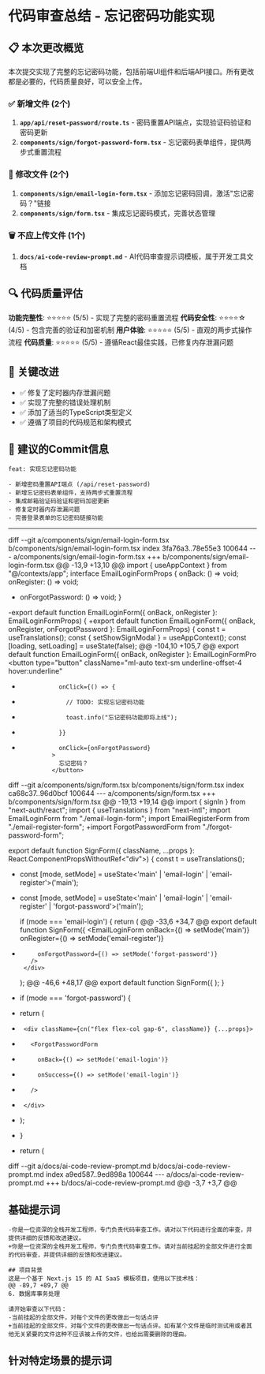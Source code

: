 # 代码审查总结 - 忘记密码功能实现

## 📋 本次更改概览

本次提交实现了完整的忘记密码功能，包括前端UI组件和后端API接口。所有更改都是必要的，代码质量良好，可以安全上传。

### ✅ 新增文件 (2个)
1. **`app/api/reset-password/route.ts`** - 密码重置API端点，实现验证码验证和密码更新
2. **`components/sign/forgot-password-form.tsx`** - 忘记密码表单组件，提供两步式重置流程

### 🔧 修改文件 (2个)
1. **`components/sign/email-login-form.tsx`** - 添加忘记密码回调，激活"忘记密码？"链接
2. **`components/sign/form.tsx`** - 集成忘记密码模式，完善状态管理

### 🗑️ 不应上传文件 (1个)
1. **`docs/ai-code-review-prompt.md`** - AI代码审查提示词模板，属于开发工具文档

## 🔍 代码质量评估

**功能完整性**: ⭐⭐⭐⭐⭐ (5/5) - 实现了完整的密码重置流程
**代码安全性**: ⭐⭐⭐⭐☆ (4/5) - 包含完善的验证和加密机制
**用户体验**: ⭐⭐⭐⭐⭐ (5/5) - 直观的两步式操作流程
**代码质量**: ⭐⭐⭐⭐⭐ (5/5) - 遵循React最佳实践，已修复内存泄漏问题

## 🎯 关键改进
- ✅ 修复了定时器内存泄漏问题
- ✅ 实现了完整的错误处理机制
- ✅ 添加了适当的TypeScript类型定义
- ✅ 遵循了项目的代码规范和架构模式

## 📝 建议的Commit信息
```
feat: 实现忘记密码功能

- 新增密码重置API端点 (/api/reset-password)
- 新增忘记密码表单组件，支持两步式重置流程
- 集成邮箱验证码验证和密码加密更新
- 修复定时器内存泄漏问题
- 完善登录表单的忘记密码链接功能
```

---

diff --git a/components/sign/email-login-form.tsx b/components/sign/email-login-form.tsx
index 3fa76a3..78e55e3 100644
--- a/components/sign/email-login-form.tsx
+++ b/components/sign/email-login-form.tsx
@@ -13,9 +13,10 @@ import { useAppContext } from "@/contexts/app";
 interface EmailLoginFormProps {
   onBack: () => void;
   onRegister: () => void;
+  onForgotPassword: () => void;
 }
 
-export default function EmailLoginForm({ onBack, onRegister }: EmailLoginFormProps) {
+export default function EmailLoginForm({ onBack, onRegister, onForgotPassword }: EmailLoginFormProps) {
   const t = useTranslations();
   const { setShowSignModal } = useAppContext();
   const [loading, setLoading] = useState(false);
@@ -104,10 +105,7 @@ export default function EmailLoginForm({ onBack, onRegister }: EmailLoginFormPro
               <button
                 type="button"
                 className="ml-auto text-sm underline-offset-4 hover:underline"
-                onClick={() => {
-                  // TODO: 实现忘记密码功能
-                  toast.info("忘记密码功能即将上线");
-                }}
+                onClick={onForgotPassword}
               >
                 忘记密码？
               </button>
diff --git a/components/sign/form.tsx b/components/sign/form.tsx
index ca68c37..96d0bcf 100644
--- a/components/sign/form.tsx
+++ b/components/sign/form.tsx
@@ -19,13 +19,14 @@ import { signIn } from "next-auth/react";
 import { useTranslations } from "next-intl";
 import EmailLoginForm from "./email-login-form";
 import EmailRegisterForm from "./email-register-form";
+import ForgotPasswordForm from "./forgot-password-form";
 
 export default function SignForm({
   className,
   ...props
 }: React.ComponentPropsWithoutRef<"div">) {
   const t = useTranslations();
-  const [mode, setMode] = useState<'main' | 'email-login' | 'email-register'>('main');
+  const [mode, setMode] = useState<'main' | 'email-login' | 'email-register' | 'forgot-password'>('main');
 
   if (mode === 'email-login') {
     return (
@@ -33,6 +34,7 @@ export default function SignForm({
         <EmailLoginForm
           onBack={() => setMode('main')}
           onRegister={() => setMode('email-register')}
+          onForgotPassword={() => setMode('forgot-password')}
         />
       </div>
     );
@@ -46,6 +48,17 @@ export default function SignForm({
     );
   }
 
+  if (mode === 'forgot-password') {
+    return (
+      <div className={cn("flex flex-col gap-6", className)} {...props}>
+        <ForgotPasswordForm
+          onBack={() => setMode('email-login')}
+          onSuccess={() => setMode('email-login')}
+        />
+      </div>
+    );
+  }
+
   return (
     <div className={cn("flex flex-col gap-6", className)} {...props}>
       <Card>
diff --git a/docs/ai-code-review-prompt.md b/docs/ai-code-review-prompt.md
index a9ed587..9ed898a 100644
--- a/docs/ai-code-review-prompt.md
+++ b/docs/ai-code-review-prompt.md
@@ -3,7 +3,7 @@
 ## 基础提示词
 
 ```
-你是一位资深的全栈开发工程师，专门负责代码审查工作。请对以下代码进行全面的审查，并提供详细的反馈和改进建议。
+你是一位资深的全栈开发工程师，专门负责代码审查工作。请对当前挂起的全部文件进行全面的代码审查，并提供详细的反馈和改进建议。
 
 ## 项目背景
 这是一个基于 Next.js 15 的 AI SaaS 模板项目，使用以下技术栈：
@@ -89,7 +89,7 @@
 6. 数据库事务处理
 
 请开始审查以下代码：
-当前挂起的全部文件，对每个文件的更改做出一句话点评
+当前挂起的全部文件，对每个文件的更改做出一句话点评。如有某个文件是临时测试用或者其他无关紧要的文件这种不应该被上传的文件，也给出需要删除的理由。
 ```
 
 ## 针对特定场景的提示词
